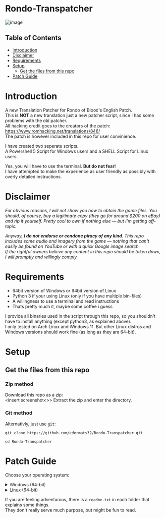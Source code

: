 # Rondo-Transpatcher
![image](https://github.com/user-attachments/assets/7be4009e-9ad8-4f20-a434-6456846d08f2)  
## Table of Contents
- [Introduction](#introduction)
- [Disclaimer](#disclaimer)
- [Requirements](#requirements)
- [Setup](#setup)
    + [Get the files from this repo](#get-the-files-from-this-repo)
- [Patch Guide](#patch-guide)

# Introduction

A new Translation Patcher for Rondo of Blood's English Patch.  
This is **NOT** a new translation just a new patcher script, since I had some problems with the old patcher.  
All hacking credit goes to the creators of the patch: https://www.romhacking.net/translations/846/  
The patch is however included in this repo for user convinience.

I have created two seperate scripts.  
A Powershell 5 Script for Windows users and a SHELL Script for Linux users.  

Yes, you will have to use the terminal. **But do not fear!**  
I have attempted to make the experience as user friendly as possibly with overly detailed instructions. 

# Disclaimer

*For obvious reasons, I will not show you how to obtain the game files. You should, of course, buy a legitimate copy (they go for around $200 on eBay) and rip it yourself. Pretty cool to own if nothing else — but I'm getting off-topic.*

*Anyway, **I do not endorse or condone piracy of any kind**. This repo includes some audio and imagery from the game — nothing that can't easily be found on YouTube or with a quick Google image search.  
If the rightful owners believe any content in this repo should be taken down, I will promptly and willingly comply.*

# Requirements
- 64bit version of Windows or 64bit version of Linux
- Python 3 if your using Linux (only if you have multiple bin-files)
- A willingness to use a terminal and read instructions
- Thats pretty much it, maybe some coffee i guess
  
I provide all binaries used in the script through this repo, so you shouldn't have to install anything (except python3, as explained above).  
I only tested on Arch Linux and Windows 11. But other Linux distros and Windows versions should work fine (as long as they are 64-bit).

# Setup
## Get the files from this repo
### Zip method
Download this repo as a zip:  
<insert screenshot<>>
Extract the zip and enter the directory.

### Git method
Alternativly, just use `git`:
```
git clone https://github.com/edermats32/Rondo-Transpatcher.git
```
```
cd Rondo-Transpatcher
```
# Patch Guide
Choose your operating system:

<details>
<summary>Windows (64-bit)</summary>

</details>

<details>
<summary>Linux (64-bit)</summary>

</details>

If you are feeling adventurous, there is a `readme.txt` in each folder that explains some things.  
They don't really serve much purpose, but might be fun to read.
